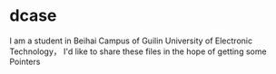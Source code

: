 # dcase
I am a student in Beihai Campus of Guilin University of Electronic Technology，
I'd like to share these files in the hope of getting some Pointers
